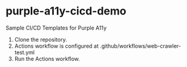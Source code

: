 # purple-a11y-cicd-demo
Sample CI/CD Templates for Purple A11y

1. Clone the repository.
2. Actions workflow is configured at .github/workflows/web-crawler-test.yml
3. Run the Actions workflow.
